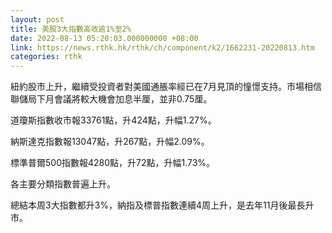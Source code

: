 ```yaml
---
layout: post
title: 美股3大指數高收逾1%至2%
date: 2022-08-13 05:20:03.000000000 +08:00
link: https://news.rthk.hk/rthk/ch/component/k2/1662231-20220813.htm
categories: rthk
---
```


紐約股市上升，繼續受投資者對美國通脹率經已在7月見頂的憧憬支持。市場相信聯儲局下月會議將較大機會加息半厘，並非0.75厘。

道瓊斯指數收市報33761點，升424點，升幅1.27%。

納斯達克指數報13047點，升267點，升幅2.09%。

標準普爾500指數報4280點，升72點，升幅1.73%。

各主要分類指數普遍上升。

總結本周3大指數都升3%，納指及標普指數連續4周上升，是去年11月後最長升市。
